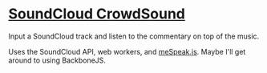 # [SoundCloud CrowdSound](http://conundrumer.github.io/crowdsound/)

Input a SoundCloud track and listen to the commentary on top of the music.

Uses the SoundCloud API, web workers, and [meSpeak.js](http://www.masswerk.at/mespeak/). Maybe I'll get around to using BackboneJS.